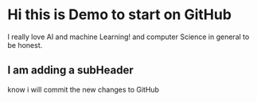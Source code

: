 # Hi this is Demo to start on GitHub

I really love AI and machine Learning! 
and computer Science in general to be honest.

## I am adding a subHeader 

know i will commit the new changes to GitHub
